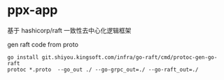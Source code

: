 # ppx-app
基于 hashicorp/raft 一致性去中心化逻辑框架

gen raft code from proto
```
go install git.shiyou.kingsoft.com/infra/go-raft/cmd/protoc-gen-go-raft
protoc *.proto  --go_out ./ --go-grpc_out=./ --go-raft_out=./
```
